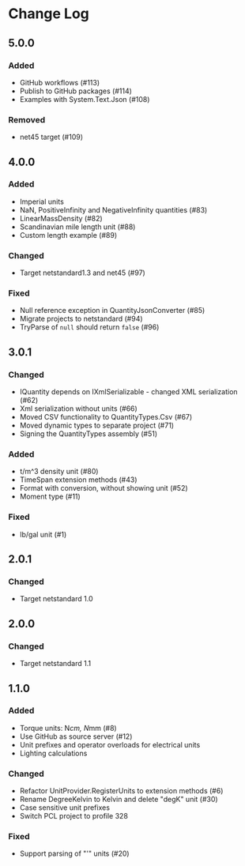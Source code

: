 # Change Log

## 5.0.0

### Added
- GitHub workflows (#113)
- Publish to GitHub packages (#114)
- Examples with System.Text.Json (#108)

### Removed
- net45 target (#109)

## 4.0.0
### Added
- Imperial units
- NaN, PositiveInfinity and NegativeInfinity quantities (#83)
- LinearMassDensity (#82)
- Scandinavian mile length unit (#88)
- Custom length example (#89)

### Changed
- Target netstandard1.3 and net45 (#97)

### Fixed
- Null reference exception in QuantityJsonConverter (#85)
- Migrate projects to netstandard (#94)
- TryParse of `null` should return `false` (#96)

## 3.0.1
### Changed
- IQuantity depends on IXmlSerializable - changed XML serialization  (#62)
- Xml serialization without units (#66)
- Moved CSV functionality to QuantityTypes.Csv (#67)
- Moved dynamic types to separate project (#71)
- Signing the QuantityTypes assembly (#51)

### Added
- t/m^3 density unit (#80)
- TimeSpan extension methods (#43)
- Format with conversion, without showing unit (#52)
- Moment type (#11)

### Fixed
- lb/gal unit (#1)

## 2.0.1
### Changed
- Target netstandard 1.0

## 2.0.0
### Changed
- Target netstandard 1.1

## 1.1.0
### Added
- Torque units: N*cm, N*mm (#8)
- Use GitHub as source server (#12)
- Unit prefixes and operator overloads for electrical units
- Lighting calculations

### Changed
- Refactor UnitProvider.RegisterUnits to extension methods (#6)
- Rename DegreeKelvin to Kelvin and delete "degK" unit (#30)
- Case sensitive unit prefixes
- Switch PCL project to profile 328

### Fixed
- Support parsing of "'" units (#20)
